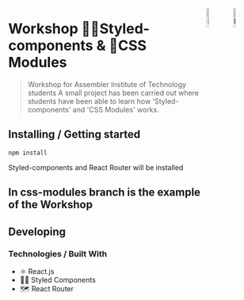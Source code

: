 <img src="https://preview.redd.it/3vr72d9jitw21.png?auto=webp&s=0120db9853d75eab502d4110b888c2a2c07d9569" width="10%" alt="Logo of the project" align="right"><img src="https://styled-components.com/atom.png" width="10%" alt="Logo of the project" align="right">

#  Workshop 💅🏾Styled-components & 💫CSS Modules
> Workshop for Assembler Institute of Technology students
A small project has been carried out where students have been able to learn how 'Styled-components' and 'CSS Modules' works.

## Installing / Getting started

```shell
npm install
```

Styled-components and React Router will be installed

## In css-modules branch is the example of the Workshop 

## Developing

### Technologies / Built With
- ⚛ React.js
- 💅🏾 Styled Components
- 🗺 React Router
